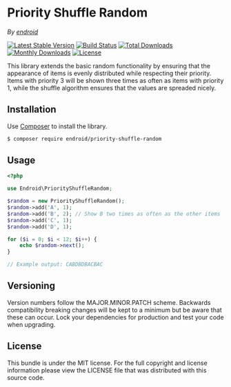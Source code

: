 # Priority Shuffle Random

*By [endroid](https://endroid.nl/)*

[![Latest Stable Version](http://img.shields.io/packagist/v/endroid/priority-shuffle-random.svg)](https://packagist.org/packages/endroid/priority-shuffle-random)
[![Build Status](https://github.com/endroid/priority-shuffle-random/workflows/CI/badge.svg)](https://github.com/endroid/priority-shuffle-random/actions)
[![Total Downloads](http://img.shields.io/packagist/dt/endroid/priority-shuffle-random.svg)](https://packagist.org/packages/endroid/priority-shuffle-random)
[![Monthly Downloads](http://img.shields.io/packagist/dm/endroid/priority-shuffle-random.svg)](https://packagist.org/packages/endroid/priority-shuffle-random)
[![License](http://img.shields.io/packagist/l/endroid/priority-shuffle-random.svg)](https://packagist.org/packages/endroid/priority-shuffle-random)

This library extends the basic random functionality by ensuring that the
appearance of items is evenly distributed while respecting their priority.
Items with priority 3 will be shown three times as often as items with priority
1, while the shuffle algorithm ensures that the values are spreaded nicely.

## Installation

Use [Composer](https://getcomposer.org/) to install the library.

``` bash
$ composer require endroid/priority-shuffle-random
```

## Usage

```php
<?php

use Endroid\PriorityShuffleRandom;

$random = new PriorityShuffleRandom();
$random->add('A', 1);
$random->add('B', 2); // Show B two times as often as the other items
$random->add('C', 1);
$random->add('D', 1);

for ($i = 0; $i < 12; $i++) {
    echo $random->next();
}

// Example output: CABDBDBACBAC
```

## Versioning

Version numbers follow the MAJOR.MINOR.PATCH scheme. Backwards compatibility
breaking changes will be kept to a minimum but be aware that these can occur.
Lock your dependencies for production and test your code when upgrading.

## License

This bundle is under the MIT license. For the full copyright and license
information please view the LICENSE file that was distributed with this source code.
